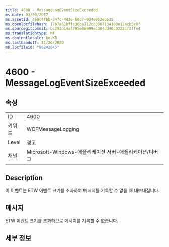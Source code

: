 ```yaml
---
title: 4600 - MessageLogEventSizeExceeded
ms.date: 03/30/2017
ms.assetid: 469c4fbb-847c-4d3e-b8d7-934e952eb535
ms.openlocfilehash: 17b7a61bffc30ba712c83807134100e12acb5e0f
ms.sourcegitcommit: bc293b14af795e0e999e3304dd40c0222cf2ffe4
ms.translationtype: MT
ms.contentlocale: ko-KR
ms.lasthandoff: 11/26/2020
ms.locfileid: "96242645"
---
```

# <a name="4600---messagelogeventsizeexceeded"></a>4600 - MessageLogEventSizeExceeded

## <a name="properties"></a>속성  
  
|||  
|-|-|  
|ID|4600|  
|키워드|WCFMessageLogging|  
|Level|경고|  
|채널|Microsoft-Windows-애플리케이션 서버-애플리케이션/디버그|  
  
## <a name="description"></a>Description  

 이 이벤트는 ETW 이벤트 크기를 초과하여 메시지를 기록할 수 없을 때 내보내집니다.  
  
## <a name="message"></a>메시지  

 ETW 이벤트 크기를 초과하므로 메시지를 기록할 수 없습니다.  
  
## <a name="details"></a>세부 정보
